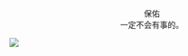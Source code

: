 <center>保佑<center>
</center>
</center>



<center>一定不会有事的。<center>
</center>
</center>



![](https://ss0.bdstatic.com/70cFvHSh_Q1YnxGkpoWK1HF6hhy/it/u=871652902,1196491406&fm=26&gp=0.jpg)



